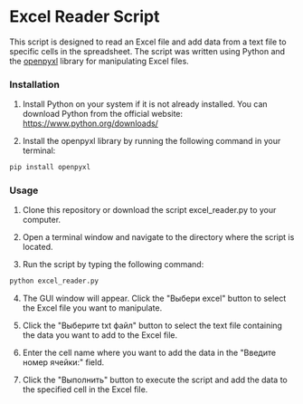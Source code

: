 # Excel Reader Script
This script is designed to read an Excel file and add data from a text file to specific cells in the spreadsheet. The script was written using Python and the [openpyxl](https://openpyxl.readthedocs.io/en/stable/) library for manipulating Excel files.

### Installation
1. Install Python on your system if it is not already installed. You can download Python from the official website: https://www.python.org/downloads/

2. Install the openpyxl library by running the following command in your terminal:

```sh
pip install openpyxl
```

### Usage
1. Clone this repository or download the script excel_reader.py to your computer.

2. Open a terminal window and navigate to the directory where the script is located.

3. Run the script by typing the following command:

```sh
python excel_reader.py
```

4. The GUI window will appear. Click the "Выбери excel" button to select the Excel file you want to manipulate.

5. Click the "Выберите txt файл" button to select the text file containing the data you want to add to the Excel file.

6. Enter the cell name where you want to add the data in the "Введите номер ячейки:" field.

7. Click the "Выполнить" button to execute the script and add the data to the specified cell in the Excel file.
